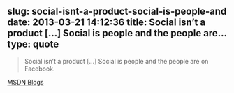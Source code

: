 slug: social-isnt-a-product-social-is-people-and
date: 2013-03-21 14:12:36
title: Social isn’t a product […] Social is people and the people are...
type: quote
---

> Social isn’t a product […] Social is people and the people are on Facebook.

[MSDN Blogs](http://blogs.msdn.com/b/jw_on_tech/archive/2012/03/13/why-i-left-google.aspx)
